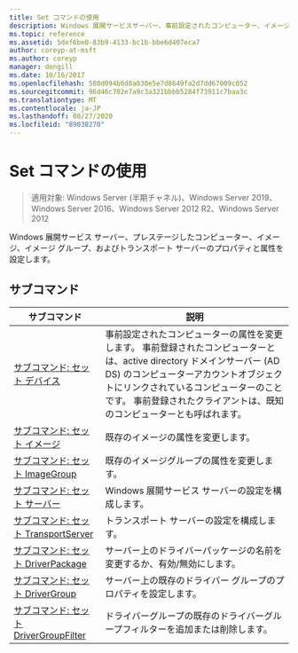```yaml
---
title: Set コマンドの使用
description: Windows 展開サービスサーバー、事前設定されたコンピューター、イメージ、イメージグループ、およびトランスポートサーバーのプロパティと属性を設定する「set」の参照記事。
ms.topic: reference
ms.assetid: 5def6be0-83b9-4133-bc1b-bbe6d407eca7
author: coreyp-at-msft
ms.author: coreyp
manager: dongill
ms.date: 10/16/2017
ms.openlocfilehash: 580d094b6d8a030e5e7d8649fa2d7dd67009c052
ms.sourcegitcommit: 96d46c702e7a9c3a321bbbb5284f73911c7baa3c
ms.translationtype: MT
ms.contentlocale: ja-JP
ms.lasthandoff: 08/27/2020
ms.locfileid: "89038270"
---
```

# <a name="using-the-set-command"></a>Set コマンドの使用

> 適用対象: Windows Server (半期チャネル)、Windows Server 2019、Windows Server 2016、Windows Server 2012 R2、Windows Server 2012

Windows 展開サービス サーバー、プレステージしたコンピューター、イメージ、イメージ グループ、およびトランスポート サーバーのプロパティと属性を設定します。

## <a name="subcommands"></a>サブコマンド
|サブコマンド|説明|
|-------|--------|
|[サブコマンド: セット デバイス](subcommand-set-device.md)|事前設定されたコンピューターの属性を変更します。 事前登録されたコンピューターとは、active directory ドメインサーバー (AD DS) のコンピューターアカウントオブジェクトにリンクされているコンピューターのことです。 事前登録されたクライアントは、既知のコンピューターとも呼ばれます。|
|[サブコマンド: セット イメージ](subcommand-set-image.md)|既存のイメージの属性を変更します。|
|[サブコマンド: セット ImageGroup](subcommand-set-imagegroup.md)|既存のイメージグループの属性を変更します。|
|[サブコマンド: セット サーバー](subcommand-set-server.md)|Windows 展開サービス サーバーの設定を構成します。|
|[サブコマンド: セット TransportServer](subcommand-set-transportserver.md)|トランスポート サーバーの設定を構成します。|
|[サブコマンド: セット DriverPackage](subcommand-set-driverpackage.md)|サーバー上のドライバーパッケージの名前を変更するか、有効/無効にします。|
|[サブコマンド: セット DriverGroup](subcommand-set-drivergroup.md)|サーバー上の既存のドライバー グループのプロパティを設定します。|
|[サブコマンド: セット DriverGroupFilter](subcommand-set-drivergroupfilter.md)|ドライバーグループの既存のドライバーグループフィルターを追加または削除します。|
